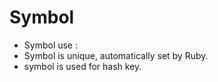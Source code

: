 # Symbol
- Symbol use :
- Symbol is unique, automatically set by Ruby.
- symbol is used for hash key.
